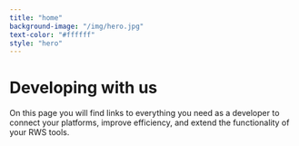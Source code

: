 ```yaml
---
title: "home"
background-image: "/img/hero.jpg"
text-color: "#ffffff"
style: "hero"
---
```


<div class="container">
	<h1>Developing with us</h1>
	<div class="description">
	On this page you will find links to everything you need as a developer to connect your platforms, improve efficiency, and extend the functionality of your RWS tools.
	</div>
</div>
